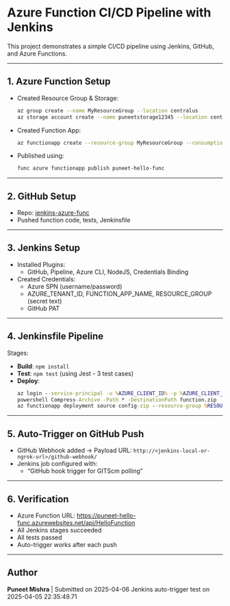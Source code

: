 # Azure Function CI/CD Pipeline with Jenkins

This project demonstrates a simple CI/CD pipeline using Jenkins, GitHub, and Azure Functions.

---

## 1. Azure Function Setup

- Created Resource Group & Storage:
  ```bash
  az group create --name MyResourceGroup --location centralus
  az storage account create --name puneetstorage12345 --location centralus --resource-group MyResourceGroup --sku Standard_LRS
  ```
- Created Function App:
  ```bash
  az functionapp create --resource-group MyResourceGroup --consumption-plan-location centralus --runtime node --functions-version 4 --name puneet-hello-func --storage-account puneetstorage12345
  ```
- Published using:
  ```bash
  func azure functionapp publish puneet-hello-func
  ```

---

## 2. GitHub Setup

- Repo: [jenkins-azure-func](https://github.com/Puneet0812/jenkins-azure-func)
- Pushed function code, tests, Jenkinsfile

---

## 3. Jenkins Setup

- Installed Plugins:
  - GitHub, Pipeline, Azure CLI, NodeJS, Credentials Binding
- Created Credentials:
  - Azure SPN (username/password)
  - AZURE_TENANT_ID, FUNCTION_APP_NAME, RESOURCE_GROUP (secret text)
  - GitHub PAT

---

## 4. Jenkinsfile Pipeline

Stages:
- **Build**: `npm install`
- **Test**: `npm test` (using Jest - 3 test cases)
- **Deploy**:
  ```bat
  az login --service-principal -u %AZURE_CLIENT_ID% -p %AZURE_CLIENT_SECRET% --tenant %AZURE_TENANT_ID%
  powershell Compress-Archive -Path * -DestinationPath function.zip
  az functionapp deployment source config-zip --resource-group %RESOURCE_GROUP% --name %FUNCTION_APP_NAME% --src function.zip
  ```

---

## 5. Auto-Trigger on GitHub Push

- GitHub Webhook added → Payload URL: `http://<jenkins-local-or-ngrok-url>/github-webhook/`
- Jenkins job configured with:
  - “GitHub hook trigger for GITScm polling”

---

## 6. Verification

- Azure Function URL: https://puneet-hello-func.azurewebsites.net/api/HelloFunction
- All Jenkins stages succeeded
- All tests passed
- Auto-trigger works after each push

---

## Author

**Puneet Mishra** | Submitted on 2025-04-06
Jenkins auto-trigger test on 2025-04-05 22:35:49.71
